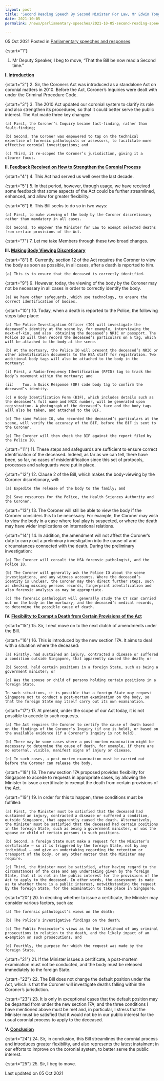```yaml
---
layout: post
title: 'Second Reading Speech By Second Minister For Law, Mr Edwin Tong, on Coroners (Amendment) Bill'
date: 2021-10-05
permalink: /news/parliamentary-speeches/2021-10-05-second-reading-speech-by-second-minister-for-law-edwin-tong-on-coroners-amendment-bill/

---
```


05 Oct 2021 Posted in [Parliamentary speeches and responses](/news/parliamentary-speeches) 

{:start="1"}
1.	Mr Deputy Speaker, I beg to move, “That the Bill be now read a Second time.”

**I. <u><b>Introduction</b></u>**

{:start="2"}
2.	Sir, the Coroners Act was introduced as a standalone Act on coronial matters in 2010. Before the Act, Coroner’s Inquiries were dealt with under the Criminal Procedure Code. 

{:start="3"}
3.	The 2010 Act updated our coronial system to clarify its role and also strengthen its procedures, so that it could better serve the public interest. The Act made three key changes:

    (a)	First, the Coroner’s Inquiry became fact-finding, rather than fault-finding; 

    (b)	Second, the Coroner was empowered to tap on the technical expertise of forensic pathologists or assessors, to facilitate more effective coronial investigations; and

    (c)	Third, it re-scoped the Coroner’s jurisdiction, giving it a clearer focus. 

**II.	<u><b>Feedback Received on How to Strengthen the Coronial Process</b></u>**

{:start="4"}
4.	This Act had served us well over the last decade. 

{:start="5"}
5.	In that period, however, through usage, we have received some feedback that some aspects of the Act could be further streamlined, enhanced, and allow for greater flexibility.

{:start="6"}
6.	This Bill seeks to do so in two ways: 

    (a)	First, to make viewing of the body by the Coroner discretionary rather than mandatory in all cases.

    (b)	Second, to empower the Minister for Law to exempt selected deaths from certain provisions of the Act.

{:start="7"}
7.	Let me take Members through these two broad changes.

**III.	<b><u>Making Body Viewing Discretionary</u></b>**

{:start="8"}
8.	Currently, section 12 of the Act requires the Coroner to view the body as soon as possible, in all cases, after a death is reported to him.

    (a)	This is to ensure that the deceased is correctly identified. 

{:start="9"}
9.	However, today, the viewing of the body by the Coroner may not be necessary in all cases in order to correctly identify the body.

    (a)	We have other safeguards, which use technology, to ensure the correct identification of bodies. 

{:start="10"}
10.	Today, when a death is reported to the Police, the following steps take place:

    (a)	The Police Investigation Officer (IO) will investigate the deceased’s identity at the scene by, for example, interviewing the next-of-kin, and also  obtaining the deceased’s NRIC or passport. The Police IO will then record the deceased’s particulars on a tag, which will be attached to the body at the scene.

    (b)	At the mortuary, the Police IO will present the deceased’s NRIC or other identification documents to the HSA staff for registration. Two additional body tags will also be attached to the body in the mortuary: 

    (i)	First, a Radio-frequency Identification (RFID) tag to track the body’s movement within the mortuary; and 

    (ii)	Two, a Quick Response (QR) code body tag to confirm the deceased’s identity.

    (c)	A Body Identification Form (BIF), which includes details such as the deceased’s full name and NRIC number, will be generated upon registration. A photograph of the deceased’s face and the body tags will also be taken, and attached to the BIF.

    (d)	The same Police IO, who recorded the deceased’s particulars at the scene, will verify the accuracy of the BIF, before the BIF is sent to the Coroner.

    (e)	The Coroner will then check the BIF against the report filed by the Police IO.

{:start="11"}
11.	These steps and safeguards are sufficient to ensure correct identification of the deceased. Indeed, as far as we can tell, there have been, so far, no cases of misidentification since this set of protocols, processes and safeguards were put in place.

{:start="12"}
12.	Clause 2 of the Bill, which makes the body-viewing by the Coroner discretionary, will:

    (a)	Expedite the release of the body to the family; and

    (b)	Save resources for the Police, the Health Sciences Authority and the Coroner.  

{:start="13"}
13.	The Coroner will still be able to view the body if the Coroner considers this to be necessary. For example, the Coroner may wish to view the body in a case where foul play is suspected, or where the death may have wider implications on international relations.
 
{:start="14"}
14.	In addition, the amendment will not affect the Coroner’s duty to carry out a preliminary investigation into the cause of and circumstances connected with the death. During the preliminary investigation:

    (a)	The Coroner will consult the HSA forensic pathologist, and the Police IO.

    (b)	The Coroner will generally ask the Police IO about the scene investigations, and any witness accounts. Where the deceased’s identity is unclear, the Coroner may then direct further steps, such as checking missing persons records, fingerprint identification and also forensic analysis as may be appropriate. 

    (c)	The forensic pathologist will generally study the CT scan carried out on the body in the mortuary, and the deceased’s medical records, to determine the possible cause of death. 

**IV.	<b><u>Flexibility to Exempt a Death from Certain Provisions of the Act</u></b>**

{:start="15"}
15.	Sir, I next move on to the next clutch of amendments under the Bill. 

{:start="16"}
16.	This is introduced by the new section 17A. It aims to deal with a situation where the deceased:

    (a)	Firstly, had sustained an injury, contracted a disease or suffered a condition outside Singapore, that apparently caused the death; or 

    (b)	Second, held certain positions in a foreign State, such as being a government minister; or 

    (c)	Was the spouse or child of persons holding certain positions in a foreign State. 

    In such situations, it is possible that a foreign State may request Singapore not to conduct a post-mortem examination on the body, so that the foreign State may itself carry out its own examination.

{:start="17"}
17.	At present, under the scope of our Act today, it is not possible to accede to such requests.

    (a)	The Act requires the Coroner to certify the cause of death based on the findings of the Coroner’s Inquiry (if one is held), or based on the available evidence (if a Coroner’s Inquiry is not held). 

    (b)	There may be some cases where a post-mortem examination might be necessary to determine the cause of death, for example, if there are no external, visible, manifest signs of injury or disease. 

    (c)	In such cases, a post-mortem examination must be carried out before the Coroner can release the body.

{:start="18"}
18.	The new section 17A proposed provides flexibility for Singapore to accede to requests in appropriate cases, by allowing the Minister to issue a certificate to exempt the death from certain provisions of the Act.

{:start="19"}
19.	In order for this to happen, three conditions must be fulfilled:

    (a)	First, the Minister must be satisfied that the deceased had sustained an injury, contracted a disease or suffered a condition, outside Singapore, that apparently caused the death. Alternatively, the Minister must be satisfied that the deceased had certain positions in the foreign State, such as being a government minister, or was the spouse or child of certain persons in such positions.

    (b)	Second, a foreign State must make a request for the Minister’s certificate – so it is triggered by the foreign State, not by any individual – and give an undertaking regarding the retention or transport of the body, or any other matter that the Minister may require.

    (c)	Third, the Minister must be satisfied, after having regard to the circumstances of the case and any undertaking given by the foreign State, that it is not in the public interest for the provisions of the Act to apply to the deceased. In other words, the assessment is made as to whether there is a public interest, notwithstanding the request by the foreign State, for the examination to take place in Singapore.

{:start="20"}
20.	In deciding whether to issue a certificate, the Minister may consider various factors, such as: 

    (a)	The forensic pathologist’s views on the death; 

    (b)	The Police’s investigative findings on the death; 

    (c)	The Public Prosecutor’s views as to the likelihood of any criminal prosecutions in relation to the death, and the likely impact of an exemption on such prosecutions; and

    (d)	Fourthly, the purpose for which the request was made by the foreign State.

{:start="21"}
21.	If the Minister issues a certificate, a post-mortem examination must not be conducted, and the body must be released immediately to the foreign State.

{:start="22"}
22.	The Bill does not change the default position under the Act, which is that the Coroner will investigate deaths falling within the Coroner’s jurisdiction.

{:start="23"}
23.	It is only in exceptional cases that the default position may be departed from under the new section 17A; and the three conditions I have mentioned above must be met and, in particular, I stress that the Minister must be satisfied that it would not be in our public interest for the usual coronial process to apply to the deceased.

**V.	<b><u>Conclusion</u></b>**

{:start="24"}
24.	Sir, in conclusion, this Bill streamlines the coronial process and introduces greater flexibility, and also represents the latest instalment in our efforts to improve on the coronial system, to better serve the public interest.

{:start="25"}
25.	Sir, I beg to move.

<p class="right-side-updated">Last updated on 05 Oct 2021</p> 
